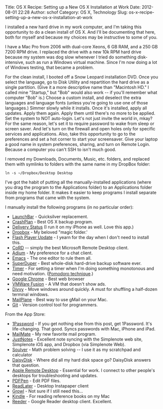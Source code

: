 Title: OS X Recipe: Setting up a New OS X Installation at Work
Date: 2012-08-01 22:28
Author: schof
Category: OS X, Technology
Slug: os-x-recipe-setting-up-a-new-os-x-installation-at-work

I installed a new hard drive in my work computer, and I'm taking this
opportunity to do a clean install of OS X. And I'll be documenting that
here, both for myself and because my choices may be instructive to some
of you.

I have a Mac Pro from 2006 with dual-core Xeons, 6 GB RAM, and a 250 GB
7200 RPM drive. I replaced the drive with a new 10k RPM hard drive
because my system was dog slow whenever I tried do something
disk-intensive, such as run a Windows virtual machine. Since I'm now
doing a lot of Windows testing, that became a problem.

For the clean install, I booted off a Snow Leopard installation
DVD. Once you select the language, go to Disk Utility and repartition
the hard drive as a single partition. (Give it a more descriptive name
than "Macintosh HD." I called mine "Startup," but "Bob" would also
work -- if you'll remember what computer "Bob" is.) Choose a custom
install, and deselect the extra languages and language fonts (unless
you're going to use one of those languages.) Simmer slowly while it
installs. Once it's installed, apply all updates. Apply them again.
Apply them until there's no more to be applied. Set the system to NOT
auto-login. Let's not just invite the world in, mkay? For the same
reason, let's set it to require password to wake from sleep or screen
saver. And let's turn on the firewall and open holes only for specific
services and applications. Also, take this opportunity to go to the
preferences and set a hot corner to start your screensaver. Give your
laptop a good name in system preferences, sharing, and turn on Remote
Login. Because a computer you can't SSH to isn't much good.

I removed my Downloads, Documents, Music, etc. folders, and replaced
them with symlinks to folders with the same name in my DropBox folder:

    ln -s ~/Dropbox/Desktop Desktop

I've got the habit of putting all the manually-installed applications
(where you drag the program to the Applications folder) to an
Applications folder inside my home folder. It makes it easier to keep
programs I install separate from programs that came with the system.

I manually install the following programs (in no particular order):

-   [LaunchBar](http://www.obdev.at/products/launchbar/index.html) -
    Quicksilver replacement.
-   [CrashPlan](http://www.crashplan.com/) - Best OS X backup program.
-   [Delivery
    Status](http://junecloud.com/software/mac/delivery-status.html) (I
    run it on my iPhone as well. Love this app.)
-   [Dropbox](https://www.dropbox.com/) - My beloved "magic folder.'
-   [Flash Player Update](http://get.adobe.com/flashplayer/) - I yearn
    for the day when I don't need to install this.
-   [CoRD](http://cord.sourceforge.net) -- simply the best Microsoft
    Remote Desktop client.
-   [Adium](http://adium.im/) - My preference for a chat client.
-   [Emacs](http://emacsformacosx.com/) - The one editor to rule them
    all.
-   [SuperDuper](http://www.shirt-pocket.com/SuperDuper/SuperDuperDescription.html) -
    Best whole-disk hard-drive backup software ever.
-   [Timer](http://www.apimac.com/mac/timer/) - For setting a timer when
    I'm doing something monotonous and need motivation. ([Pomodoro
    technique](http://en.wikipedia.org/wiki/Pomodoro_Technique).)
-   [Google Chrome](https://www.google.com/intl/en/chrome/browser/) -
    Best web browser
-   [VMWare
    Fusion](http://www.vmware.com/products/fusion/overview.html) - A VM
    that doesn't show ads.
-   [Divvy](http://mizage.com/divvy/) - Move windows around quickly. A
    must for shuffling a half-dozen terminal windows.
-   [MailPlane](http://mailplaneapp.com/) - Best way to use gMail on
    your Mac.
-   [Git](http://git-scm.com/downloads) - Version control tool for
    programmers.

From the App Store:

-   [1Password](https://agilebits.com/onepassword) - If you get nothing
    else from this post, get 1Password. It's life-changing. That good.
    Syncs passwords with Mac, iPhone and iPad.
-   [MailMate](http://freron.com/) - My new favorite mail program.
-   [JustNotes](http://selfcoded.com/justnotes/) - Excellent note
    syncing with the Simplenote web site, Simplenote iOS app, and
    Dropbox (via Simplenote Web).
-   [Soulver](http://www.acqualia.com/soulver/) - Math problem
    solving -- I use it as my scratchpad and calculator
-   [DaisyDisk](http://daisydiskapp.com/) - Where did all my hard disk
    space go? DaisyDisk answers that question.
-   [Apple Remote Desktop](http://www.apple.com/remotedesktop/) -
    Essential for work. I connect to other people's desktops for
    troubleshooting and updates.
-   [PDFPen](http://smilesoftware.com/PDFpen/) - Edit PDF files.
-   [ReadLater](http://mischneider.net/readlaterapp/) - Desktop
    Instapaper client
-   [Growl](http://growl.info/) - Not sure if I still need this...
-   [Kindle](http://www.amazon.com/gp/feature.html/ref=kcp_mac_mkt_lnd?docId=1000464931) -
    For reading reference books on my Mac
-   [Reeder](http://reederapp.com/) - Google Reader desktop client.
    Excellent.

 

